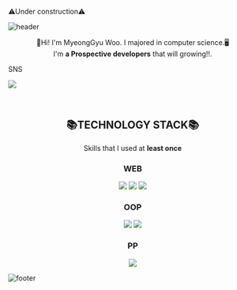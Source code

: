 ⚠Under construction⚠

![header](https://capsule-render.vercel.app/api?type=waving&color=9BC3FF&height=250&section=header&text=Myeong%20Code&fontSize=60)
<p align="center">
  🙌Hi! I'm MyeongGyu Woo. I majored in computer science.🖥</br> 
  I'm <strong>a Prospective developers</strong> that will growing‼.
</p>
<p text-size="10px">SNS</p>
<p><a href="https://www.instagram.com/woo__m_98/"><img src="https://img.shields.io/badge/instagram-E4405F?style=flat-square&logo=Instagram&logoColor=white"/></a>
</p>

</br>
<h2 align="center">📚TECHNOLOGY STACK📚</h2>
<p align="center">Skills that I used at <strong>least once</strong></p>

<h3 align="center">WEB</h3>
<p align="center"><img src="https://img.shields.io/badge/Html5-E34F26?style=flat-square&logo=Html5&logoColor=white"/> <img src="https://img.shields.io/badge/CSS3-1572B6?style=flat-square&logo=Css3&logoColor=white"/> <img src="https://img.shields.io/badge/JavaScript-F7DF1E?style=flat-square&logo=JavaScript&logoColor=white"/></p>


<h3 align="center">OOP</h3>
<p align="center"><img src="https://img.shields.io/badge/Java-007396C?style=flat-square&logo=Java&logoColor=white"/> <img src="https://img.shields.io/badge/C++-00599C?style=flat-square&logo=C%2B%2B&logoColor=white"/> </p>


<h3 align="center">PP</h3>
<p align="center"><img src="https://img.shields.io/badge/C-A8B9CC?style=flat-square&logo=C&logoColor=white"/> </p>

![footer](https://capsule-render.vercel.app/api?type=waving&color=9BC3FF&height=100&section=footer)

<!--
**myeongcode/myeongcode** is a ✨ _special_ ✨ repository because its `README.md` (this file) appears on your GitHub profile.
https://capsule-render.vercel.app/api?
Here are some ideas to get you started:

배지 및 로고 생성코드 form
<img src="https://img.shields.io/badge/<LABEL>-<MESSAGE>-<COLOR>">

- 🔭 I’m currently working on ...
- 🌱 I’m currently learning ...
- 👯 I’m looking to collaborate on ...
- 🤔 I’m looking for help with ...
- 💬 Ask me about ...
- 📫 How to reach me: ...
- 😄 Pronouns: ...
- ⚡ Fun fact: ...
-->
